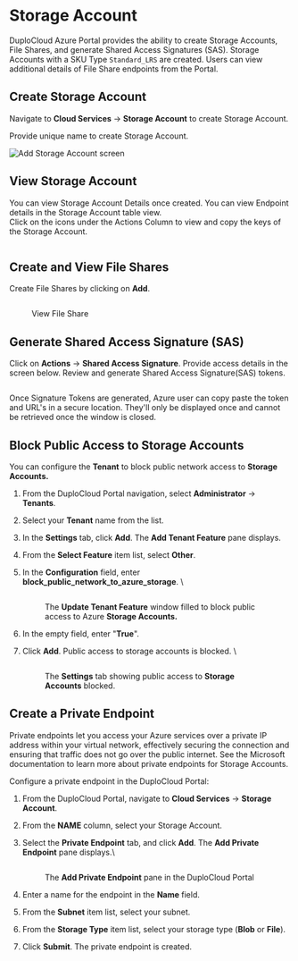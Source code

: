 # Storage Account

DuploCloud Azure Portal provides the ability to create Storage Accounts, File Shares, and generate Shared Access Signatures (SAS). Storage Accounts with a SKU Type `Standard_LRS` are created. Users can view additional details of File Share endpoints from the Portal.

## Create Storage Account

Navigate to **Cloud Services** -> **Storage Account** to create Storage Account.

Provide unique name to create Storage Account.

<div align="left">

<img src="../../.gitbook/assets/image (35).png" alt="Add Storage Account screen">

</div>

## View Storage Account

You can view Storage Account Details once created. You can view Endpoint details in the Storage Account table view.\
Click on the  <img src="../../.gitbook/assets/image (189).png" alt="" data-size="line">icons under the Actions Column to view and copy the keys of the Storage Account.

<figure><img src="../../.gitbook/assets/storage1fixed.png" alt=""><figcaption></figcaption></figure>

## Create and View File Shares

Create File Shares by clicking on **Add**.&#x20;

<figure><img src="../../.gitbook/assets/storage 2 fixed.png" alt=""><figcaption><p>View File Share</p></figcaption></figure>

## Generate Shared Access Signature (SAS)

Click on **Actions** -> **Shared Access Signature**. Provide access details in the screen below. Review and generate Shared Access Signature(SAS) tokens.

<div align="left">

<img src="../../.gitbook/assets/image (236).png" alt="">

</div>

Once Signature Tokens are generated, Azure user can copy paste the token and URL's in a secure location. They'll only be displayed once and cannot be retrieved once the window is closed.

## Block Public Access to Storage Accounts

You can configure the **Tenant** to block public network access to **Storage Accounts.**

1. From the DuploCloud Portal navigation, select **Administrator** -> **Tenants**.&#x20;
2. Select your **Tenant** name from the list.&#x20;
3. In the **Settings** tab, click **Add**. The **Add Tenant Feature** pane displays.&#x20;
4. From the **Select Feature** item list, select **Other**.&#x20;
5.  In the **Configuration** field, enter **block\_public\_network\_to\_azure\_storage**. \


    <div align="left">

    <figure><img src="../../.gitbook/assets/Screenshot (233).png" alt=""><figcaption><p>The <strong>Update Tenant Feature</strong> window filled to block public access to Azure <strong>Storage Accounts.</strong> </p></figcaption></figure>

    </div>
6. In the empty field, enter "**True**".&#x20;
7.  Click **Add**. Public access to storage accounts is blocked. \


    <div align="left">

    <figure><img src="../../.gitbook/assets/Screenshot (234).png" alt=""><figcaption><p>The <strong>Settings</strong> tab showing public access to <strong>Storage Accounts</strong> blocked.</p></figcaption></figure>

    </div>

## Create a Private Endpoint

Private endpoints let you access your Azure services over a private IP address within your virtual network, effectively securing the connection and ensuring that traffic does not go over the public internet. See the Microsoft documentation to learn more about private endpoints for Storage Accounts.

Configure a private endpoint in the DuploCloud Portal:

1. From the DuploCloud Portal, navigate to **Cloud Services** -> **Storage Account**.
2. From the **NAME** column, select your Storage Account.&#x20;
3.  Select the **Private Endpoint** tab, and click **Add**. The **Add Private Endpoint** pane displays.\


    <div align="left">

    <figure><img src="../../.gitbook/assets/add private endpoint.png" alt=""><figcaption><p>The <strong>Add Private Endpoint</strong> pane in the DuploCloud Portal</p></figcaption></figure>

    </div>
4. Enter a name for the endpoint in the **Name** field.&#x20;
5. From the **Subnet** item list, select your subnet.&#x20;
6. From the **Storage Type** item list, select your storage type (**Blob** or **File**).
7. Click **Submit**. The private endpoint is created.&#x20;
